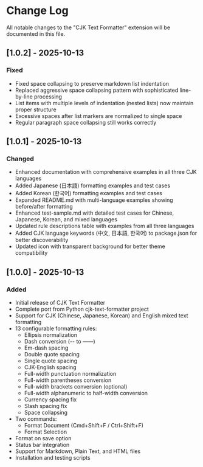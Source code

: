 # Change Log

All notable changes to the "CJK Text Formatter" extension will be documented in this file.

## [1.0.2] - 2025-10-13

### Fixed
- Fixed space collapsing to preserve markdown list indentation
- Replaced aggressive space collapsing pattern with sophisticated line-by-line processing
- List items with multiple levels of indentation (nested lists) now maintain proper structure
- Excessive spaces after list markers are normalized to single space
- Regular paragraph space collapsing still works correctly

## [1.0.1] - 2025-10-13

### Changed
- Enhanced documentation with comprehensive examples in all three CJK languages
- Added Japanese (日本語) formatting examples and test cases
- Added Korean (한국어) formatting examples and test cases
- Expanded README.md with multi-language examples showing before/after formatting
- Enhanced test-sample.md with detailed test cases for Chinese, Japanese, Korean, and mixed languages
- Updated rule descriptions table with examples from all three languages
- Added CJK language keywords (中文, 日本語, 한국어) to package.json for better discoverability
- Updated icon with transparent background for better theme compatibility

## [1.0.0] - 2025-10-13

### Added
- Initial release of CJK Text Formatter
- Complete port from Python cjk-text-formatter project
- Support for CJK (Chinese, Japanese, Korean) and English mixed text formatting
- 13 configurable formatting rules:
  - Ellipsis normalization
  - Dash conversion (-- to ——)
  - Em-dash spacing
  - Double quote spacing
  - Single quote spacing
  - CJK-English spacing
  - Full-width punctuation normalization
  - Full-width parentheses conversion
  - Full-width brackets conversion (optional)
  - Full-width alphanumeric to half-width conversion
  - Currency spacing fix
  - Slash spacing fix
  - Space collapsing
- Two commands:
  - Format Document (Cmd+Shift+F / Ctrl+Shift+F)
  - Format Selection
- Format on save option
- Status bar integration
- Support for Markdown, Plain Text, and HTML files
- Installation and testing scripts
